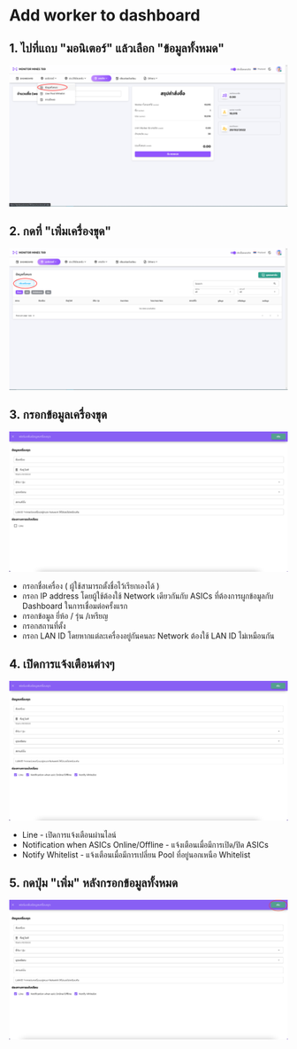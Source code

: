 # Add worker to dashboard

## 1. ไปที่แถบ "มอนิเตอร์" แล้วเลือก "ข้อมูลทั้งหมด"

![](../.gitbook/assets/2022-01-24.jpg)

## 2. กดที่ "เพิ่มเครื่องขุด"

![](<../.gitbook/assets/2022-01-24 (1).jpg>)

## 3. กรอกข้อมูลเครื่องขุด

![](<../.gitbook/assets/Screen Shot 2565-01-24 at 12.05.32.png>)

* กรอกชื่อเครื่อง ( ผู้ใช้สามารถตั้งชื่อไว้เรียกเองได้ )
* กรอก IP address โดยผู้ใช้ต้องใช้ Network เดียวกันกับ ASICs ที่ต้องการผูกข้อมูลกับ Dashboard ในการเชื่อมต่อครั้งแรก
* กรอกข้อมูล ยี่ห้อ / รุ่น /เหรียญ&#x20;
* กรอกสถานที่ตั้ง
* กรอก LAN ID โดยหากแต่ละเครื่องอยู่กันคนละ Network ต้องใช้ LAN ID ไม่เหมือนกัน

## 4. เปิดการแจ้งเตือนต่างๆ

![](<../.gitbook/assets/Screen Shot 2565-01-24 at 12.18.58.png>)

* Line - เปิดการแจ้งเตือนผ่านไลน์
* Notification when ASICs Online/Offline - แจ้งเตือนเมื่อมีการเปิด/ปิด ASICs
* Notify Whitelist - แจ้งเตือนเมื่อมีการเปลี่ยน Pool ที่อยู่นอกเหนือ Whitelist

## 5. กดปุ่ม "เพิ่ม" หลังกรอกข้อมูลทั้งหมด

![](<../.gitbook/assets/Screen Shot 2565-01-24 at 14.42.12.png>)
